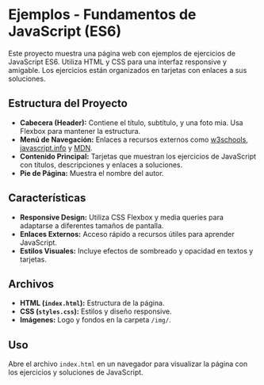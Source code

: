 <h1>Ejemplos - Fundamentos de JavaScript (ES6)</h1>

<p>Este proyecto muestra una página web con ejemplos de ejercicios de JavaScript ES6. Utiliza HTML y CSS para una interfaz responsive y amigable. Los ejercicios están organizados en tarjetas con enlaces a sus soluciones.</p>

<h2>Estructura del Proyecto</h2>

<ul>
  <li><strong>Cabecera (Header):</strong> Contiene el título, subtítulo, y una foto mia. Usa Flexbox para mantener la estructura.</li>
  <li><strong>Menú de Navegación:</strong> Enlaces a recursos externos como <a href="https://www.w3schools.com/js/default.asp">w3schools</a>, <a href="https://es.javascript.info/js">javascript.info</a> y <a href="https://developer.mozilla.org/es/docs/Web/JavaScript">MDN</a>.</li>
  <li><strong>Contenido Principal:</strong> Tarjetas que muestran los ejercicios de JavaScript con títulos, descripciones y enlaces a soluciones.</li>
  <li><strong>Pie de Página:</strong> Muestra el nombre del autor.</li>
</ul>

<h2>Características</h2>

<ul>
  <li><strong>Responsive Design:</strong> Utiliza CSS Flexbox y media queries para adaptarse a diferentes tamaños de pantalla.</li>
  <li><strong>Enlaces Externos:</strong> Acceso rápido a recursos útiles para aprender JavaScript.</li>
  <li><strong>Estilos Visuales:</strong> Incluye efectos de sombreado y opacidad en textos y tarjetas.</li>
</ul>

<h2>Archivos</h2>

<ul>
  <li><strong>HTML (<code>index.html</code>):</strong> Estructura de la página.</li>
  <li><strong>CSS (<code>styles.css</code>):</strong> Estilos y diseño responsive.</li>
  <li><strong>Imágenes:</strong> Logo y fondos en la carpeta <code>/img/</code>.</li>
</ul>

<h2>Uso</h2>

<p>Abre el archivo <code>index.html</code> en un navegador para visualizar la página con los ejercicios y soluciones de JavaScript.</p>
